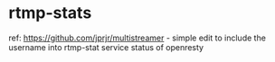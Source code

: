 # rtmp-stats 

ref: https://github.com/jprjr/multistreamer - simple edit to include the username into rtmp-stat service status of openresty


